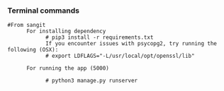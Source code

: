 ### Terminal commands
    #From sangit
          For installing dependency  
                # pip3 install -r requirements.txt
                If you encounter issues with psycopg2, try running the following (OSX):
                # export LDFLAGS="-L/usr/local/opt/openssl/lib"
   
          For running the app (5000)
          
                # python3 manage.py runserver
                
        
